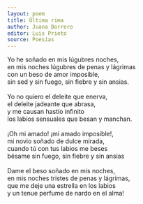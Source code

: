 ```yaml
---
layout: poem
title: Última rima
author: Juana Borrero
editor: Luis Prieto 
source: Poesías
---
```

<div>Yo he soñado en mis lúgubres noches,</div>
<div>en mis noches lúgubres de penas y lágrimas</div>
<div>con un beso de amor imposible,</div>
<div>sin sed y sin fuego, sin fiebre y sin ansias.</div>
<br>
<div>Yo no quiero el deleite que enerva,</div>
<div>el deleite jadeante que abrasa,</div>
<div>y me causan hastío infinito</div>
<div>los labios sensuales que besan y manchan.</div>
<br>
<div>¡Oh mi amado! ¡mi amado imposible!,</div>
<div>mi novio soñado de dulce mirada,</div>
<div>cuando tú con tus labios me beses</div>
<div>bésame sin fuego, sin fiebre y sin ansias</div>
<br>
<div>Dame el beso soñado en mis noches,</div>
<div>en mis noches tristes de penas y lágrimas,</div>
<div>que me deje una estrella en los labios</div>
<div>y un tenue perfume de nardo en el alma!</div>
